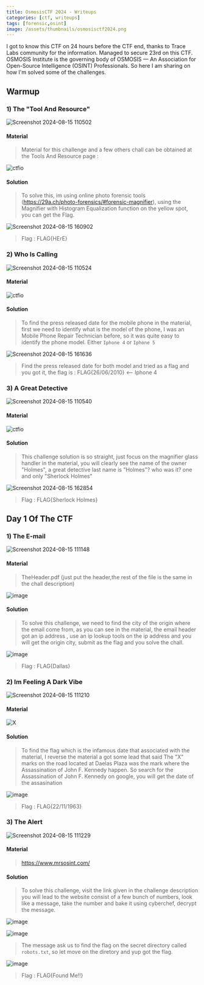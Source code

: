 ```yaml
---
title: OsmosisCTF 2024 - Writeups
categories: [ctf, writeups]
tags: [forensic,osint]
image: /assets/thumbnails/osmosisctf2024.png
---
```


I got to know this CTF on 24 hours before the CTF end, thanks to Trace Labs community for the information. Managed to secure 23rd on this CTF. OSMOSIS Institute is the governing body of OSMOSIS — An Association for Open-Source Intelligence (OSINT) Professionals. So here I am sharing on how I'm solved some of the challenges.

## Warmup 

### 1) The "Tool And Resource"

![Screenshot 2024-08-15 110502](https://github.com/user-attachments/assets/8f7b09eb-4add-46f1-964b-5da7bfa9a953)

#### Material 

> Material for this challenge and a few others chall can be obtained at the Tools And Resource page :

![ctfio](https://github.com/user-attachments/assets/91f20cdc-7653-4d71-ad8a-4e7319be87f7)

#### Solution 

> To solve this, im using online photo forensic tools (https://29a.ch/photo-forensics/#forensic-magnifier), using the Magnifier with Histogram Equalization function on the yellow spot, you can get the Flag.

![Screenshot 2024-08-15 160902](https://github.com/user-attachments/assets/fb712c19-5319-48e9-8e54-e04fa42cad0e)

> Flag : FLAG{HErE}

### 2) Who Is Calling 

![Screenshot 2024-08-15 110524](https://github.com/user-attachments/assets/503c4222-5e2d-4864-a0a7-1e3d84883927)


#### Material 

![ctfio](https://github.com/user-attachments/assets/91f20cdc-7653-4d71-ad8a-4e7319be87f7)


#### Solution 

> To find the press released date for the mobile phone in the material, first we need to identify what is the model of the phone, I was an Mobile Phone Repair Technician before, so it was quite easy to identify the phone model. Either `Iphone 4` or `Iphone 5`

![Screenshot 2024-08-15 161636](https://github.com/user-attachments/assets/5c21cef4-f02a-403d-b562-b5325bc000b9)

> Find the press released date for both model and tried as a flag and you got it, the flag is : FLAG{26/06/2010} <-- Iphone 4

### 3) A Great Detective 

![Screenshot 2024-08-15 110540](https://github.com/user-attachments/assets/9960af89-34d5-458f-8088-aa2d787b1390)

#### Material 

![ctfio](https://github.com/user-attachments/assets/91f20cdc-7653-4d71-ad8a-4e7319be87f7)

#### Solution 

> This challenge solution is so straight, just focus on the magnifier glass handler in the material, you will clearly see the name of the owner "Holmes", a great detective last name is "Holmes"? who was it? one and only "Sherlock Holmes"

![Screenshot 2024-08-15 162854](https://github.com/user-attachments/assets/60d8f0c4-37ee-4eb2-8922-dc21e21cf4ae)

> Flag : FLAG{Sherlock Holmes}

## Day 1 Of The CTF

### 1) The E-mail

![Screenshot 2024-08-15 111148](https://github.com/user-attachments/assets/dfa40fa3-76a7-46aa-934d-26c9d4381f24)


#### Material 

> TheHeader.pdf (just put the header,the rest of the file is the same in the chall description)

![image](https://github.com/user-attachments/assets/286efd87-785b-44e0-b485-66d930326aca)

#### Solution 

> To solve this challenge, we need to find the city of the origin where the email come from, as you can see in the material, the email header got an ip address , use an ip lookup tools on the ip address and you will get the origin city, submit as the flag and you solve the chall.

![image](https://github.com/user-attachments/assets/937823b8-07b8-441e-bc4f-ade69490ccd2)


> Flag : FLAG{Dallas}


### 2) Im Feeling A Dark Vibe 

![Screenshot 2024-08-15 111210](https://github.com/user-attachments/assets/50584305-fe3d-47b2-ad7d-1f7ba6a74451)


#### Material 

![X](https://github.com/user-attachments/assets/d430eb3b-2535-4209-b613-ac3bd7298497)


#### Solution 

> To find the flag which is the infamous date that associated with the material, I reverse the material a got some lead that said The "X" marks on the road located at Daelas Plaza was the mark where the Assassination of John F. Kennedy happen. So search for the Assassination of John F. Kennedy on google, you will get the date of the assasination

![image](https://github.com/user-attachments/assets/dea5053b-856f-4442-8314-997e77b39ec7)

> Flag : FLAG{22/11/1963}

### 3) The Alert 

![Screenshot 2024-08-15 111229](https://github.com/user-attachments/assets/47d98052-da8f-4864-9c05-94196225c351)

#### Material 

>  https://www.mrsosint.com/

#### Solution 

> To solve this challenge, visit the link given in the challenge description you will lead to the website consist of a few bunch of numbers, look like a message, take the number and bake it using cyberchef, decrypt the message.

![image](https://github.com/user-attachments/assets/3d9f74ae-b40b-4bc9-a702-aacaaebc8af3)

![image](https://github.com/user-attachments/assets/fde313e5-5071-443f-8d52-b9d7cb854624)

> The message ask us to find the flag on the secret directory called `robots.txt`, so let move on the diretory and yup got the flag.

![image](https://github.com/user-attachments/assets/e00ec6dd-1149-4237-b4df-b9000285a36c)

> Flag : FLAG{Found Me!!}




